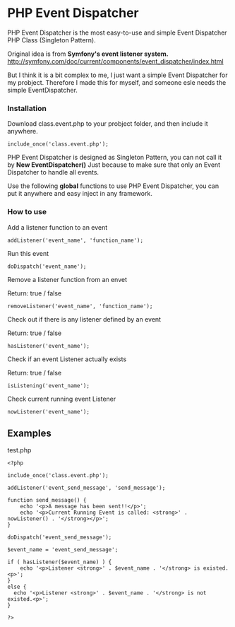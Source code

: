 # PHP Event Dispatcher

PHP Event Dispatcher is the most easy-to-use and simple Event Dispatcher PHP Class (Singleton Pattern).

Original idea is from **Symfony's event listener system.** 
http://symfony.com/doc/current/components/event_dispatcher/index.html

But I think it is a bit complex to me, I just want a simple Event Dispatcher for my probject. Therefore I made this for myself, and someone esle needs the simple EventDispatcher.

### Installation

Download class.event.php to your probject folder, and then include it anywhere.

```
include_once('class.event.php');
```

PHP Event Dispatcher is designed as Singleton Pattern, you can not call it by **New EventDispatcher()** Just because to make sure that only an Event Dispatcher to handle all events.

Use the following **global** functions to use PHP Event Dispatcher, you can put it anywhere and easy inject in any framework.

### How to use

Add a listener function to an event
```
addListener('event_name', 'function_name');
```

Run this event

```
doDispatch('event_name');
```

Remove a listener function from an envet

Return: true / false

```
removeListener('event_name', 'function_name');
```

Check out if there is any listener defined by an event

Return: true / false

```
hasListener('event_name');
```

Check if an event Listener actually exists

Return: true / false

```
isListening('event_name');
```

Check current running event Listener
```
nowListener('event_name');
```
## Examples

test.php
```
<?php

include_once('class.event.php');

addListener('event_send_message', 'send_message');

function send_message() {
    echo '<p>A message has been sent!!</p>';
    echo '<p>Current Running Event is called: <strong>' . nowListener() . '</strong></p>';
}

doDispatch('event_send_message');

$event_name = 'event_send_message';

if ( hasListener($event_name) ) {
    echo '<p>Listener <strong>' . $event_name . '</strong> is existed.<p>';
}
else {
  echo '<p>Listener <strong>' . $event_name . '</strong> is not existed.<p>';
}

?>
```
